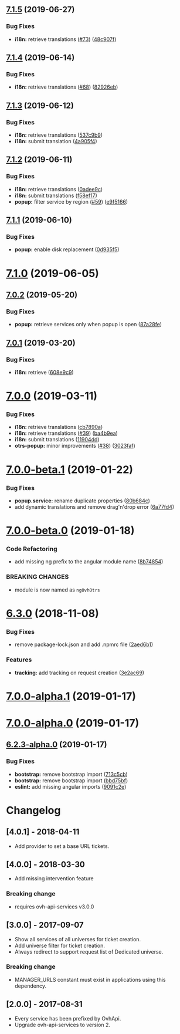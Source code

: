## [7.1.5](https://github.com/ovh-ux/ng-ovh-otrs/compare/v7.1.4...v7.1.5) (2019-06-27)


### Bug Fixes

* **i18n:** retrieve translations ([#73](https://github.com/ovh-ux/ng-ovh-otrs/issues/73)) ([48c907f](https://github.com/ovh-ux/ng-ovh-otrs/commit/48c907f))



## [7.1.4](https://github.com/ovh-ux/ng-ovh-otrs/compare/v7.1.3...v7.1.4) (2019-06-14)


### Bug Fixes

* **i18n:** retrieve translations ([#68](https://github.com/ovh-ux/ng-ovh-otrs/issues/68)) ([82926eb](https://github.com/ovh-ux/ng-ovh-otrs/commit/82926eb))



## [7.1.3](https://github.com/ovh-ux/ng-ovh-otrs/compare/v7.1.2...v7.1.3) (2019-06-12)


### Bug Fixes

* **i18n:** retrieve translations ([537c9b9](https://github.com/ovh-ux/ng-ovh-otrs/commit/537c9b9))
* **i18n:** submit translation ([4a905f4](https://github.com/ovh-ux/ng-ovh-otrs/commit/4a905f4))



## [7.1.2](https://github.com/ovh-ux/ng-ovh-otrs/compare/v7.1.1...v7.1.2) (2019-06-11)


### Bug Fixes

* **i18n:** retrieve translations ([0adee9c](https://github.com/ovh-ux/ng-ovh-otrs/commit/0adee9c))
* **i18n:** submit translations ([f58ef17](https://github.com/ovh-ux/ng-ovh-otrs/commit/f58ef17))
* **popup:** filter service by region ([#59](https://github.com/ovh-ux/ng-ovh-otrs/issues/59)) ([e9f5166](https://github.com/ovh-ux/ng-ovh-otrs/commit/e9f5166))



## [7.1.1](https://github.com/ovh-ux/ng-ovh-otrs/compare/v7.1.0...v7.1.1) (2019-06-10)


### Bug Fixes

* **popup:** enable disk replacement ([0d935f5](https://github.com/ovh-ux/ng-ovh-otrs/commit/0d935f5))



# [7.1.0](https://github.com/ovh-ux/ng-ovh-otrs/compare/v7.0.2...v7.1.0) (2019-06-05)



## [7.0.2](https://github.com/ovh-ux/ng-ovh-otrs/compare/v7.0.1...v7.0.2) (2019-05-20)


### Bug Fixes

* **popup:** retrieve services only when popup is open ([87a28fe](https://github.com/ovh-ux/ng-ovh-otrs/commit/87a28fe))



## [7.0.1](https://github.com/ovh-ux/ng-ovh-otrs/compare/v7.0.0...v7.0.1) (2019-03-20)


### Bug Fixes

* **i18n:** retrieve ([608e9c9](https://github.com/ovh-ux/ng-ovh-otrs/commit/608e9c9))



# [7.0.0](https://github.com/ovh-ux/ng-ovh-otrs/compare/v7.0.0-beta.1...v7.0.0) (2019-03-11)


### Bug Fixes

* **i18n:** retrieve translations ([cb7890a](https://github.com/ovh-ux/ng-ovh-otrs/commit/cb7890a))
* **i18n:** retrieve translations ([#39](https://github.com/ovh-ux/ng-ovh-otrs/issues/39)) ([ba4b9ea](https://github.com/ovh-ux/ng-ovh-otrs/commit/ba4b9ea))
* **i18n:** submit translations ([11904dd](https://github.com/ovh-ux/ng-ovh-otrs/commit/11904dd))
* **otrs-popup:** minor improvements ([#38](https://github.com/ovh-ux/ng-ovh-otrs/issues/38)) ([3023faf](https://github.com/ovh-ux/ng-ovh-otrs/commit/3023faf))



# [7.0.0-beta.1](https://github.com/ovh-ux/ng-ovh-otrs/compare/v7.0.0-beta.0...v7.0.0-beta.1) (2019-01-22)


### Bug Fixes

* **popup.service:** rename duplicate properties ([80b684c](https://github.com/ovh-ux/ng-ovh-otrs/commit/80b684c))
* add dynamic translations and remove drag'n'drop error ([6a77fd4](https://github.com/ovh-ux/ng-ovh-otrs/commit/6a77fd4))



# [7.0.0-beta.0](https://github.com/ovh-ux/ng-ovh-otrs/compare/v7.0.0-alpha.1...v7.0.0-beta.0) (2019-01-18)


### Code Refactoring

* add missing ng prefix to the angular module name ([8b74854](https://github.com/ovh-ux/ng-ovh-otrs/commit/8b74854))


### BREAKING CHANGES

* module is now named as `ngOvhOtrs`



# [6.3.0](https://github.com/ovh-ux/ng-ovh-otrs/compare/v6.2.2...v6.3.0) (2018-11-08)


### Bug Fixes

* remove package-lock.json and add .npmrc file ([2aed6b1](https://github.com/ovh-ux/ng-ovh-otrs/commit/2aed6b1))


### Features

* **tracking:** add tracking on request creation ([3e2ac69](https://github.com/ovh-ux/ng-ovh-otrs/commit/3e2ac69))



# [7.0.0-alpha.1](https://github.com/ovh-ux/ovh-angular-otrs/compare/v6.2.3-alpha.0...v7.0.0-alpha.1) (2019-01-17)



# [7.0.0-alpha.0](https://github.com/ovh-ux/ovh-angular-otrs/compare/v6.2.3-alpha.0...v7.0.0-alpha.0) (2019-01-17)



## [6.2.3-alpha.0](https://github.com/ovh-ux/ovh-angular-otrs/compare/v6.2.2...v6.2.3-alpha.0) (2019-01-17)


### Bug Fixes

* **bootstrap:** remove bootstrap import ([713c5cb](https://github.com/ovh-ux/ovh-angular-otrs/commit/713c5cb))
* **bootstrap:** remove bootstrap import ([bbd75bf](https://github.com/ovh-ux/ovh-angular-otrs/commit/bbd75bf))
* **eslint:** add missing angular imports ([9091c2e](https://github.com/ovh-ux/ovh-angular-otrs/commit/9091c2e))



# Changelog

## [4.0.1] - 2018-04-11
- Add provider to set a base URL tickets.

## [4.0.0] - 2018-03-30
- Add missing intervention feature
### Breaking change
- requires ovh-api-services v3.0.0

## [3.0.0] - 2017-09-07
- Show all services of all universes for ticket creation.
- Add universe filter for ticket creation.
- Always redirect to support request list of Dedicated universe.
### Breaking change
- MANAGER_URLS constant must exist in applications using this dependency.


## [2.0.0] - 2017-08-31
- Every service has been prefixed by OvhApi.
- Upgrade ovh-api-services to version 2.
